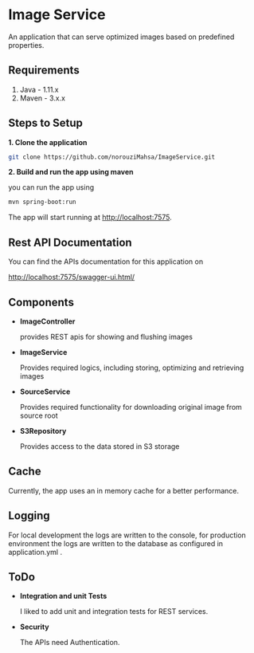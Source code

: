 # Image Service
An application that can serve optimized images based on predefined properties.

## Requirements
1. Java - 1.11.x
2. Maven - 3.x.x

## Steps to Setup

**1. Clone the application**

```bash
git clone https://github.com/norouziMahsa/ImageService.git
```
**2. Build and run the app using maven**

you can run the app using

```bash
mvn spring-boot:run
```
The app will start running at <http://localhost:7575>.

## Rest API Documentation

You can find the APIs documentation for this application on

<http://localhost:7575/swagger-ui.html/>

## Components

* **ImageController**

  provides REST apis for showing and flushing images


* **ImageService**

  Provides required logics, including storing, optimizing and retrieving images


* **SourceService**

  Provides required functionality for downloading original image from source root

* **S3Repository**

  Provides access to the data stored in S3 storage

## Cache

  Currently, the app uses an in memory cache for a better performance.

## Logging

 For local development the logs are written to the console, for production environment the logs are written
 to the database as configured in application.yml .

## ToDo

* **Integration and unit Tests**

  I liked to add unit and integration tests for REST services.


* **Security**

  The APIs need Authentication.

